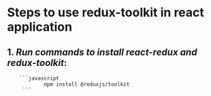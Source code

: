 # Steps to use redux-toolkit in react application

 ## 1. ***Run commands to install react-redux and redux-toolkit***:
        ```javascript
                npm install @reduxjs/toolkit
         ```


